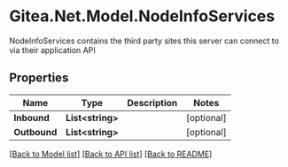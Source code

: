 # Gitea.Net.Model.NodeInfoServices
NodeInfoServices contains the third party sites this server can connect to via their application API

## Properties

Name | Type | Description | Notes
------------ | ------------- | ------------- | -------------
**Inbound** | **List&lt;string&gt;** |  | [optional] 
**Outbound** | **List&lt;string&gt;** |  | [optional] 

[[Back to Model list]](../README.md#documentation-for-models) [[Back to API list]](../README.md#documentation-for-api-endpoints) [[Back to README]](../README.md)

